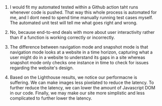1. I would fit my automated tested within a Github action taht runs whenever code is pushed. That way this whole process is automated for me, and I dont need to spend time manually running test cases myself. The automated unit test will tell me what goes right and wrong.


2. No, because end-to-end deals with more about user interactivity rather than if a function is working correctly or incorrectly.

3. The difference between navigation mode and snapshot mode is that navigation mode looks at a website in a time horizon, capturing what a user might do in a website to understand its gaps in a site whereas snapshot mode only checks one instance in time to check for issues regarding the website's design.

4. Based on the Lighthouse results, we notice our performacne is suffering. We can make images less pixelated to reduce the latency. To further reduce the latency, we can lower the amount of Javascript DOM in our code. Finally, we may make our site more simplistic and less complicated to further lower the latency.







